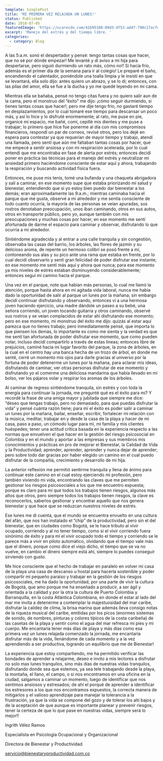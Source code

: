 ```yaml
---
template: SinglePost
title: 'MI PRIMERA VEZ RELAJADA UN LUNES!'
status: Published
date: 2018-07-05
featuredImage: 'https://ucarecdn.com/41b95108-09d3-4f53-ad47-790c17acfd34/'
excerpt: 'Manejo del estrés y del tiempo libre. '
categories:
  - category: Blog
---
```

A las 5:a.m. sonó el despertador y pensé: tengo tantas cosas que hacer, que no sé por dónde empezar! Me levanté y di aviso a mi hija para despertarse, pero siguió durmiendo un rato más, cómo no!! Si hacía frío, además es el primer día de la semana para ir al colegio! Le preparé el baño, encendiendo el calentador, poniéndole una toalla limpia y le insistí en que se levantará, ella solo dijo: antes quiero un abrazo, y se lo di; entonces,  con las pilas del amor, ella se fue a la ducha y yo me quedé leyendo en mi cama.



Mientras ella se bañaba, pensé no tengo citas fuera y no quiero salir aun de la cama, pero el monstruo del “éxito” me dijo: ¡cómo seguir durmiendo, si tienes tantas cosas que hacer!; pero me dije tengo frío, no gastaré tiempo en desplazamientos, por lo cual tomaré ese tiempo para descansar un poco más, y así lo hice y lo disfruté enormemente; al rato, me puse en pie, organicé mi espacio, me bañé, comí, cepillé mis dientes y me puse a trabajar; lo primero que hice fue ponerme al día con mis compromisos financieros, respondí un par de correos, revisé otros, pero los dejé en espera para contestar ya que requerían de mayor tiempo y trabajo, atendí una llamada, pero sentí que aún me faltaban tantas cosas por hacer, que me empecé a sentir ansiosa y con mi respiración acelerada, por lo cual entendí que me encontraba en fase de alerta por estrés; entonces decidí poner en práctica las técnicas para el manejo del estrés y neutralizar mi ansiedad primero haciéndome consciente de estar aquí y ahora, trabajando la respiración y buscando actividad física fuera.



Entonces, me puse mis tenis, tomé una bufanda y una chaqueta abrigadora y salí a caminar, en ese momento supe que estaba priorizando mi salud y bienestar, entendiendo que si yo estoy bien puedo dar bienestar a los demás; eran aproximadamente las 9:a.m.; mientras caminaba hacia el parque que me gusta, observé a mi alrededor y me sentía consciente de todo cuanto ocurría, la mayoría de las personas se veían apuradas, sus rostros denotaban preocupación, unos iban caminando, otros en sus autos, otros en transporte público, pero yo, aunque también con mis preocupaciones y muchas cosas por hacer, en ese momento me sentí afortunada de darme el espacio para caminar y observar, disfrutando lo que ocurría a mi alrededor.



Sintiéndome agradecida y al entrar a una calle tranquila y sin congestión, observaba las casas del barrio, los árboles, las flores de jazmín y su delicioso aroma, de repente un hermoso colibrí se posó frente a mí, contoneando sus alas y su pico ante una rama que estaba en frente, por lo cual decidí observarlo y sentí gran felicidad de poder disfrutar ese instante; en ese momento me sentí más aquí y ahora que nunca; para ese momento ya mis niveles de estrés estaban disminuyendo considerablemente; entonces seguí mi camino hacia el parque.



Una vez en el parque, note que habían más personas, lo cual me llamó la atención, porque hasta ahora en mi agitada vida laboral, nunca me había dado la oportunidad de salir al parque un lunes por la mañana; sin embargo decidí continuar disfrutando y observando, entonces vi a una hermosa joven haciendo ejercicio, una madre dándole un paseo a su bebé, una señora corriendo, un joven tocando guitarra y otros caminando, observé sus rostros y se veían complacidos de estar ahí disfrutando ese momento; pero en ese momento, mi monstruo del éxito me dijo: quizás al estar aquí parezca que no tienes trabajo; pero inmediatamente pensé, que importa lo que piensen los demás, lo importante es como me sienta y la verdad es que me sentí tan afortunada de poder disfrutar ese momento, que como pueden notar, incluso decidí compartirlo a través de estas líneas; entonces libre de prejuicios, caminé hacia mi lugar favorito del parque, la zona de árboles, en la cual en el centro hay una banca hecha de un trozo de árbol, en donde me senté, cerré un momento mis ojos para darle gracias al universo por la fortuna de poder detenerme un lunes por la mañana, para aclarar mis ideas, disfrutando de caminar, ver otras personas disfrutar de ese momento y disfrutando yo el comerme una deliciosa mandarina que había llevado en mi bolso, ver los pájaros volar y respirar los aromas de los árboles.



Al caminar de regreso sintiéndome tranquila, sin estrés y con toda la energía para continuar la jornada, me pregunté qué es el éxito para mí? Y recordé la frase de una amiga mayor y jubilada que siempre me dice: “deseo que tengas trabajo, pero no demasiado, para que puedas disfrutar la vida” y pensé cuánta razón tiene; para mí el éxito es poder salir a caminar un lunes por la mañana, bailar, enseñar, escribir, fortalecer mi relación con la música, meditar, trabajar en y desde la casa de la playa y hacer de mi casa, paso a paso, un cómodo lugar para mí, mi familia y mis clientes huéspedes; tener una actitud crítica basada en la experiencia respecto a las normas que envuelven el que hacer en la gestión del riesgo psicosocial en Colombia y en el mundo y aportar a las empresas y sus miembros mis conocimientos y prácticas en pro de mejorar el Bienestar, la Calidad de Vida y la Productividad; aprender, aprender, aprender y nunca dejar de aprender; pero sobre todo dar gracias por haber elegido un camino en el cual puedo disfrutar de la compañía, crecimiento y desarrollo de mi hija.



La anterior reflexión me permitió sentirme tranquila y llena de ánimo para continuar este camino en el cual estoy ejerciendo mi profesión, pero también viviendo mi vida, encontrando las claves que me permiten gestionar los riesgos psicosociales a los que me encuentro expuesta; porque es claro para mí que todos los trabajos tienen riesgos, algunos más altos que otros, pero siempre todos los trabajos tienen riesgos, la clave es reconocerlos, saberlos gestionar y encontrar aquello que nos genera bienestar y que hace que se reduzcan nuestros niveles de estrés.



Ese lunes me di cuenta, que el mundo se encuentra envuelto en una cultura del afán, que nos han instalado el “chip” de la productividad, pero sin el del bienestar, que en ciudades como Bogotá, se le hace tributo al vivir ocupado, corriendo y al no tener tiempo, como si el vivir corriendo fuera sinónimo de éxito y para mí el vivir ocupado todo el tiempo y corriendo se le parece más a vivir en piloto automático, olvidando que el tiempo vale más que el dinero, porque como dice el viejo dicho, el tiempo que se va no vuelve, en cambio el dinero siempre está ahí, siempre lo puedes conseguir sirviendo con gusto.



Me hice consciente que el hecho de trabajar en paralelo en volver mi casa de la playa una casa de descanso u hostal para hacerla sostenible y poder compartir mi pequeño paraíso y trabajar en la gestión de los riesgos psicosociales, me ha dado la oportunidad, por una parte de vivir la cultura de Bogotá, que amo porque me ha enseñado a producir, a ser ágil y orientada a la calidad y por la otra la cultura de Puerto Colombia y Barranquilla, en la costa Atlántica Colombiana, en donde el estar al lado del mar me invita a detenerme a contemplar la majestuosidad del mar caribe, disfrutar la calidez de clima, la brisa marina que además lleva consigo notas de la riqueza musical del caribe, emitidas por los picos (enormes sistemas de sonido, de nombres, pinturas y colores típicos de la costa caribeña) de las casetas de la playa y sentir como el agua del mar refresca mi pies y mi cuerpo. Me encantaría tener más días de playa y más días como esa primera vez un lunes relajada comenzado la jornada, me encantaría disfrutar más de la vida, llenándome de cada momento y a la vez aprendiendo a ser productiva, logrando un equilibrio que me de Bienestar!



La experiencia que estoy compartiendo, me ha permitido verificar las bondades de aprender a relajarme, deseo e invito a mis lectores a disfrutar no solo mas lunes tranquilos, sino más días de nuestras vidas tranquilos, disfrutando donde sea que estemos, ya sea tele trabajando desde la playa, la montaña, el llano, el campo, o si nos encontramos en una oficina en la ciudad, salgamos a caminar un momento, luego de identificar que nos sentimos ansiosos y estresados; de ahí el porqué de aprender a identificar los estresores a los que nos encontramos expuestos, la correcta manera de mitigarlos y el valioso aprendizaje para manejar la tolerancia a la frustración, ya que la vida se compone del gozo y de tolerar los alti bajos y de la aceptación de que aunque es importante planear y prevenir riesgos, tener la certeza de que lo que pase en nuestras vidas, siempre será lo mejor!! 



Ingrith Vélez Ramos



Especialista en Psicología Ocupacional y Organizacional



Directora de Bienestar y Productividad



servicio@bienestaryproductividad.com.co
